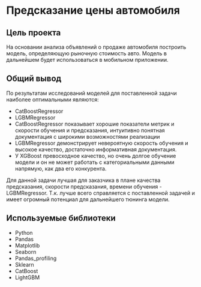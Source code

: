 # Предсказание цены автомобиля

## Цель проекта
На основании анализа объявлений о продаже автомобиля построить модель, определяющую рыночную стоимость авто. Модель в дальнейшем будет использоваться в мобильном приложении.

## Общий вывод
По результатам исследований моделей для поставленной задачи наиболее оптимальными являются:

- CatBoostRegressor
- LGBMRegressor
- CatBoostRegressor показывает хорошие показатели метрик и скорости обучения и предсказания, интуитивно понятная документация с широкими возможностями реализации
- LGBMRegressor демонстрирует невероятную скорость обучения и высокое качество, достаточно информативная документация.
- У XGBoost превосходное качество, но очень долгое обучение модели и он не может работать с категориальными данными напрямую, как два его конкурента.

Для данной задачи лучшая для заказчика в плане качества предсказания, скорости предсказания, времени обучения - LGBMRegressor. Т.к. лучше всего справляется с поставленной задачей и имеет огромный потенциал для дальнейшего тюнинга модели.

## Используемые библиотеки
- Python
- Pandas
- Matplotlib
- Seaborn
- Pandas_profiling
- Sklearn
- CatBoost
- LightGBM
